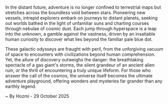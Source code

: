 
In the distant future, adventure is no longer confined to terrestrial maps but stretches across the boundless void between stars. Pioneering new vessels, intrepid explorers embark on journeys to distant planets, seeking out worlds bathed in the light of unfamiliar suns and charting courses through nebulae of cosmic dust. Each jump through hyperspace is a leap into the unknown, a gamble against the vastness, driven by an insatiable human curiosity to discover what lies beyond the familiar pale blue dot.

These galactic odysseys are fraught with peril, from the unforgiving vacuum of space to encounters with civilizations beyond human comprehension. Yet, the allure of discovery outweighs the danger: the breathtaking spectacle of a gas giant's storms, the silent grandeur of an ancient alien ruin, or the thrill of encountering a truly unique lifeform. For those who answer the call of the cosmos, the universe itself becomes the ultimate adventure playground, offering wonders and mysteries far grander than any earthly legend.

~ By Hozmi - 29 October 2025
